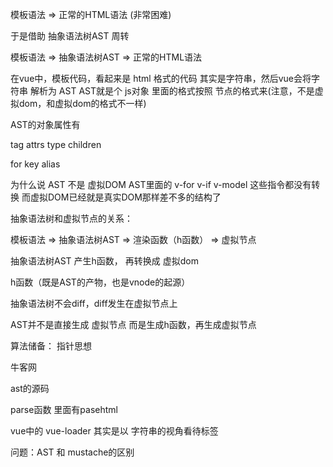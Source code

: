

模板语法  =>  正常的HTML语法  (非常困难)

于是借助 抽象语法树AST 周转

模板语法  =>  抽象语法树AST  =>  正常的HTML语法





在vue中，模板代码，看起来是 html 格式的代码
其实是字符串，然后vue会将字符串 解析为 AST
AST就是个 js对象
里面的格式按照 节点的格式来(注意，不是虚拟dom，和虚拟dom的格式不一样)


AST的对象属性有  

tag
attrs
type
children

for
key
alias



为什么说 AST 不是 虚拟DOM
AST里面的 v-for v-if v-model 这些指令都没有转换
而虚拟DOM已经就是真实DOM那样差不多的结构了


抽象语法树和虚拟节点的关系：

模板语法  =>  抽象语法树AST  =>   渲染函数（h函数）   =>  虚拟节点


抽象语法树AST 产生h函数， 再转换成 虚拟dom


h函数（既是AST的产物，也是vnode的起源）

抽象语法树不会diff，diff发生在虚拟节点上

AST并不是直接生成 虚拟节点
而是生成h函数，再生成虚拟节点






算法储备：
指针思想



牛客网




ast的源码

parse函数
里面有pasehtml




vue中的 vue-loader 
其实是以 字符串的视角看待标签







问题：AST 和 mustache的区别








